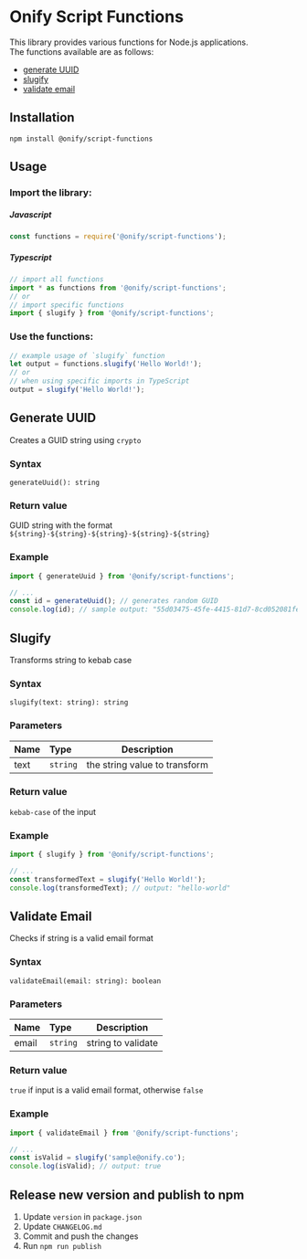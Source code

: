 # Onify Script Functions

This library provides various functions for Node.js applications.\
The functions available are as follows:

- [generate UUID](#generate-uuid)
- [slugify](#slugify)
- [validate email](#validate-email)

## Installation

```
npm install @onify/script-functions
```

## Usage

### Import the library:

##### Javascript

```js
const functions = require('@onify/script-functions');
```

##### Typescript

```ts
// import all functions
import * as functions from '@onify/script-functions';
// or
// import specific functions
import { slugify } from '@onify/script-functions';
```

### Use the functions:

```ts
// example usage of `slugify` function
let output = functions.slugify('Hello World!');
// or
// when using specific imports in TypeScript
output = slugify('Hello World!');
```

## Generate UUID

Creates a GUID string using `crypto`

### Syntax

```
generateUuid(): string
```

### Return value

GUID string with the format `${string}-${string}-${string}-${string}-${string}`

### Example

```ts
import { generateUuid } from '@onify/script-functions';

// ...
const id = generateUuid(); // generates random GUID
console.log(id); // sample output: "55d03475-45fe-4415-81d7-8cd052081fe1"
```

## Slugify

Transforms string to kebab case

### Syntax

```
slugify(text: string): string
```

### Parameters

| Name | Type     | Description                   |
| :--- | :------- | ----------------------------- |
| text | `string` | the string value to transform |

### Return value

`kebab-case` of the input

### Example

```ts
import { slugify } from '@onify/script-functions';

// ...
const transformedText = slugify('Hello World!');
console.log(transformedText); // output: "hello-world"
```

## Validate Email

Checks if string is a valid email format

### Syntax

```
validateEmail(email: string): boolean
```

### Parameters

| Name  | Type     | Description        |
| :---- | :------- | ------------------ |
| email | `string` | string to validate |

### Return value

`true` if input is a valid email format, otherwise `false`

### Example

```ts
import { validateEmail } from '@onify/script-functions';

// ...
const isValid = slugify('sample@onify.co');
console.log(isValid); // output: true
```

## Release new version and publish to npm

1. Update `version` in `package.json`
2. Update `CHANGELOG.md`
3. Commit and push the changes
4. Run `npm run publish`
